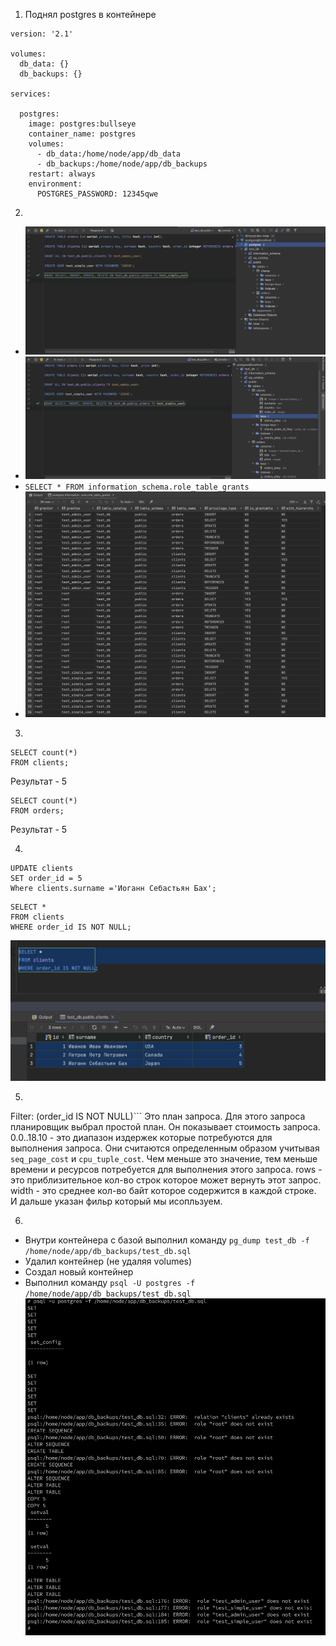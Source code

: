 1. Поднял postgres в контейнере
```
version: '2.1'

volumes:
  db_data: {}
  db_backups: {}

services:

  postgres:
    image: postgres:bullseye
    container_name: postgres
    volumes:
      - db_data:/home/node/app/db_data
      - db_backups:/home/node/app/db_backups
    restart: always
    environment:
      POSTGRES_PASSWORD: 12345qwe
```
2.
- ![postgres_db](https://github.com/evgeniy-skt/devops-netology/blob/main/screenshots/6.2_database.png)
- ![postgres_describe](https://github.com/evgeniy-skt/devops-netology/blob/main/screenshots/6.2_describe.png)
- `SELECT * FROM information_schema.role_table_grants`
- ![postgres_users](https://github.com/evgeniy-skt/devops-netology/blob/main/screenshots/6.2_users.png)

3.
```
SELECT count(*)
FROM clients;
```
Результат - 5

```
SELECT count(*)
FROM orders;
```
Результат - 5

4.
```
UPDATE clients
SET order_id = 5
Where clients.surname ='Иоганн Себастьян Бах';
```

```
SELECT *
FROM clients
WHERE order_id IS NOT NULL;
```

![postgres_result_clients](https://github.com/evgeniy-skt/devops-netology/blob/main/screenshots/6.2_clients_with_orders.png)

5. ```Seq Scan on clients  (cost=0.00..18.10 rows=806 width=72)
  Filter: (order_id IS NOT NULL)```
Это план запроса. Для этого запроса планировщик выбрал простой план. Он показывает стоимость запроса. 0.0..18.10 - это диапазон издержек которые потребуются для выполнения запроса. Они считаются определенным образом учитывая `seq_page_cost` и `cpu_tuple_cost`. Чем меньше это значение, тем меньше времени и ресурсов потребуется для выполнения этого запроса. rows - это приблизительное кол-во строк которое может вернуть этот запрос. width - это среднее кол-во байт которое содержится в каждой строке. И дальше указан фильр который мы исопльзуем.

6.
- Внутри контейнера с базой выполнил команду `pg_dump test_db -f /home/node/app/db_backups/test_db.sql`
- Удалил контейнер (не удаляя volumes)
- Создал новый контейнер
- Выполнил команду `psql -U postgres -f /home/node/app/db_backups/test_db.sql`
![postgres_backup_result](https://github.com/evgeniy-skt/devops-netology/blob/main/screenshots/6.2_backup_results.png)
